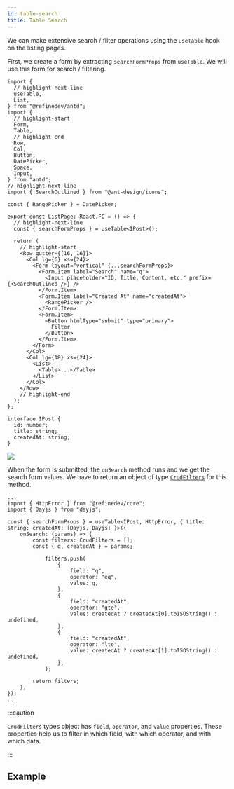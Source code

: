 ```yaml
---
id: table-search
title: Table Search
---
```


We can make extensive search / filter operations using the `useTable` hook on the listing pages.

First, we create a form by extracting `searchFormProps` from `useTable`. We will use this form for search / filtering.

```tsx title="pages/list.tsx"
import {
  // highlight-next-line
  useTable,
  List,
} from "@refinedev/antd";
import {
  // highlight-start
  Form,
  Table,
  // highlight-end
  Row,
  Col,
  Button,
  DatePicker,
  Space,
  Input,
} from "antd";
// highlight-next-line
import { SearchOutlined } from "@ant-design/icons";

const { RangePicker } = DatePicker;

export const ListPage: React.FC = () => {
  // highlight-next-line
  const { searchFormProps } = useTable<IPost>();

  return (
    // highlight-start
    <Row gutter={[16, 16]}>
      <Col lg={6} xs={24}>
        <Form layout="vertical" {...searchFormProps}>
          <Form.Item label="Search" name="q">
            <Input placeholder="ID, Title, Content, etc." prefix={<SearchOutlined />} />
          </Form.Item>
          <Form.Item label="Created At" name="createdAt">
            <RangePicker />
          </Form.Item>
          <Form.Item>
            <Button htmlType="submit" type="primary">
              Filter
            </Button>
          </Form.Item>
        </Form>
      </Col>
      <Col lg={18} xs={24}>
        <List>
          <Table>...</Table>
        </List>
      </Col>
    </Row>
    // highlight-end
  );
};

interface IPost {
  id: number;
  title: string;
  createdAt: string;
}
```

<img src="https://refine.ams3.cdn.digitaloceanspaces.com/website/static/img/guides-and-concepts/table-search/form.png" />

<br />

When the form is submitted, the `onSearch` method runs and we get the search form values. We have to return an object of type [`CrudFilters`](/docs/core/interface-references#crudfilters) for this method.

```tsx title="pages/list.tsx"
...
import { HttpError } from "@refinedev/core";
import { Dayjs } from "dayjs";

const { searchFormProps } = useTable<IPost, HttpError, { title: string; createdAt: [Dayjs, Dayjs] }>({
    onSearch: (params) => {
        const filters: CrudFilters = [];
        const { q, createdAt } = params;

            filters.push(
                {
                    field: "q",
                    operator: "eq",
                    value: q,
                },
                {
                    field: "createdAt",
                    operator: "gte",
                    value: createdAt ? createdAt[0].toISOString() : undefined,
                },
                {
                    field: "createdAt",
                    operator: "lte",
                    value: createdAt ? createdAt[1].toISOString() : undefined,
                },
            );

        return filters;
    },
});
...
```

:::caution

`CrudFilters` types object has `field`, `operator`, and `value` properties. These properties help us to filter in which field, with which operator, and with which data.

:::

## Example

<CodeSandboxExample path="table-antd-table-filter" />
